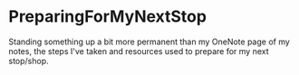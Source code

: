 # PreparingForMyNextStop
Standing something up a bit more permanent than my OneNote page of my notes, the steps I've taken and resources used to prepare for my next stop/shop.
